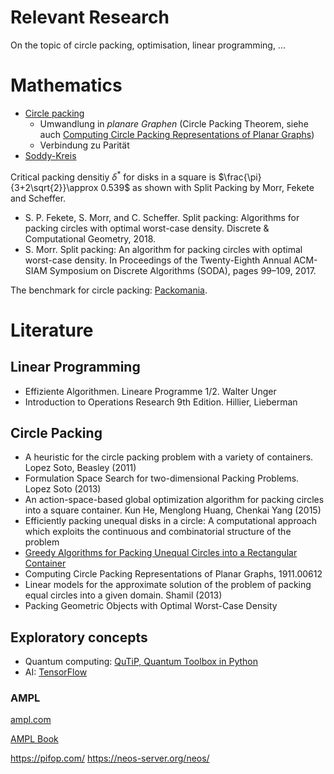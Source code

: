 # Relevant Research

On the topic of circle packing, optimisation, linear programming, ...

# Mathematics
- [Circle packing](https://en.wikipedia.org/wiki/Circle_packing)
    - Umwandlung in _planare Graphen_ (Circle Packing Theorem, siehe auch [Computing Circle Packing Representations of Planar Graphs](https://arxiv.org/pdf/1911.00612.pdf))
    - Verbindung zu Parität 
- [Soddy-Kreis](https://de.wikipedia.org/wiki/Soddy-Kreis)

Critical packing densitiy $\delta^*$ for disks in a square is $\frac{\pi}{3+2\sqrt{2}}\approx 0.539$ as shown with Split Packing by Morr, Fekete and Scheffer.
- S. P. Fekete, S. Morr, and C. Scheffer. Split packing: Algorithms for packing circles with optimal worst-case density. Discrete & Computational Geometry, 2018.
- S. Morr. Split packing: An algorithm for packing circles with optimal worst-case density. In Proceedings of the Twenty-Eighth Annual ACM-SIAM Symposium on Discrete Algorithms (SODA), pages 99–109, 2017.


The benchmark for circle packing: [Packomania](http://packomania.com/).

# Literature

## Linear Programming
- Effiziente Algorithmen. Lineare Programme 1/2. Walter Unger
- Introduction to Operations Research 9th Edition. Hillier, Lieberman

## Circle Packing
- A heuristic for the circle packing problem with a variety of containers. Lopez Soto, Beasley (2011)
- Formulation Space Search for two-dimensional Packing Problems. Lopez Soto (2013)
- An action-space-based global optimization algorithm for packing circles into a square container. Kun He, Menglong Huang, Chenkai Yang (2015)
- Efficiently packing unequal disks in a circle: A computational approach which exploits the continuous and combinatorial structure of the problem
- [Greedy Algorithms for Packing Unequal Circles into a Rectangular Container](https://citeseerx.ist.psu.edu/viewdoc/download?doi=10.1.1.99.5620&rep=rep1&type=pdf)
- Computing Circle Packing Representations of Planar Graphs, 1911.00612
- Linear models for the approximate solution of the problem of packing equal circles into a given domain. Shamil (2013)
- Packing Geometric Objects with Optimal Worst-Case Density

## Exploratory concepts

- Quantum computing: [QuTiP, Quantum Toolbox in Python](https://qutip.org/features.html)
- AI: [TensorFlow](https://www.tensorflow.org/)

### AMPL

[ampl.com](https://ampl.com/)

[AMPL Book](https://dev.ampl.com/ampl/book.html)

https://pifop.com/
https://neos-server.org/neos/
